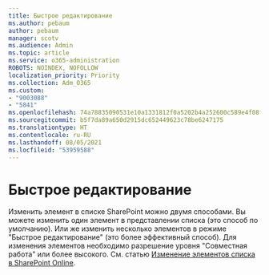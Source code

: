 ```yaml
---
title: Быстрое редактирование
ms.author: pebaum
author: pebaum
manager: scotv
ms.audience: Admin
ms.topic: article
ms.service: o365-administration
ROBOTS: NOINDEX, NOFOLLOW
localization_priority: Priority
ms.collection: Adm_O365
ms.custom:
- "9003088"
- "5841"
ms.openlocfilehash: 74a78835090531e10a1331812f0a5202b4a252600c589e4f08ff891398a3cc3d
ms.sourcegitcommit: b5f7da89a650d2915dc652449623c78be6247175
ms.translationtype: HT
ms.contentlocale: ru-RU
ms.lasthandoff: 08/05/2021
ms.locfileid: "53959588"
---
```

# <a name="quick-edit"></a>Быстрое редактирование

Изменить элемент в списке SharePoint можно двумя способами. Вы можете изменить один элемент в представлении списка (это способ по умолчанию). Или же изменить несколько элементов в режиме "Быстрое редактирование" (это более эффективный способ). Для изменения элементов необходимо разрешение уровня "Совместная работа" или более высокого. См. статью [Изменение элементов списка в SharePoint Online](https://support.microsoft.com/office/dac1a1c3-a80b-4082-ba57-715cf613d0f7).
